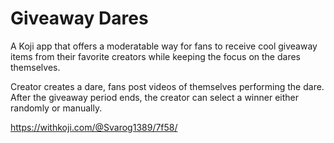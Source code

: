 # Giveaway Dares

A Koji app that offers a moderatable way for fans to receive cool giveaway items from their favorite creators while keeping the focus on the dares themselves.

Creator creates a dare, fans post videos of themselves performing the dare. After the giveaway period ends, the creator can select a winner either randomly or manually.

https://withkoji.com/@Svarog1389/7f58/